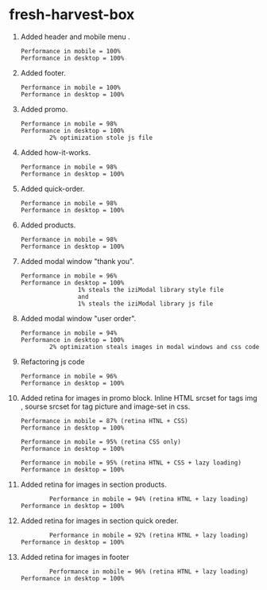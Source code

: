 # fresh-harvest-box

1.  Added header and mobile menu .

        Performance in mobile = 100%
        Performance in desktop = 100%

2.  Added footer.

        Performance in mobile = 100%
        Performance in desktop = 100%

3.  Added promo.

        Performance in mobile = 98%
        Performance in desktop = 100%
        		2% optimization stole js file

4.  Added how-it-works.

        Performance in mobile = 98%
        Performance in desktop = 100%

5.  Added quick-order.

        Performance in mobile = 98%
        Performance in desktop = 100%

6.  Added products.

        Performance in mobile = 98%
        Performance in desktop = 100%

7.  Added modal window "thank you".

        Performance in mobile = 96%
        Performance in desktop = 100%
        				1% steals the iziModal library style file
        				and
        				1% steals the iziModal library js file

8.  Added modal window "user order".

        Performance in mobile = 94%
        Performance in desktop = 100%
        		2% optimization steals images in modal windows and css code

9.  Refactoring js code

        Performance in mobile = 96%
        Performance in desktop = 100%

10. Added retina for images in promo block. Inline HTML srcset for tags img , sourse srcset for tag picture and image-set in css.

        Performance in mobile = 87% (retina HTNL + CSS)
        Performance in desktop = 100%

        Performance in mobile = 95% (retina CSS only)
        Performance in desktop = 100%

        Performance in mobile = 95% (retina HTNL + CSS + lazy loading)
        Performance in desktop = 100%

11. Added retina for images in section products.

        		Performance in mobile = 94% (retina HTNL + lazy loading)
        Performance in desktop = 100%

12. Added retina for images in section quick oreder.

        		Performance in mobile = 92% (retina HTNL + lazy loading)
        Performance in desktop = 100%

13. Added retina for images in footer

        		Performance in mobile = 96% (retina HTNL + lazy loading)
        Performance in desktop = 100%
